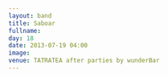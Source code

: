 ```yaml
---
layout: band
title: Saboar
fullname: 
day: 18
date: 2013-07-19 04:00
image: 
venue: TATRATEA after parties by wunderBar
---
```



